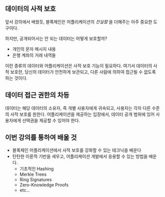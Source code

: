 ## 데이터의 사적 보호

앞서 강의에서 배웠듯, 블록체인은 어플리케이션의 *진실함* 을 더해주는 아주 중요한 도구이다.

하지만, 공개되어서는 안 되는 데이터는 어떻게 보호할까?

- 개인의 문자 메시지 내용
- 은행 계좌의 거래 내역들

이런 종류의 데이터와 어플리케이션은 사적 보호 기능이 필요하다. 여기서 데이터의 사적 보호란, 당신의 데이터가 안전하게 보관되고, 다른 사람에 의하여 접근될 수 없도록 하는 것이다.

## 데이터 접근 권한의 차등

데이터는 해당 데이터의 소유자, 즉 개별 사용자에게 귀속되고, 사용자는 각자 다른 수준의 사적 보호를 원한다. 어플리케이션을 제공하는 입장에서, 데이터 공개 범위에 있어 사용자에게 선택권을 제공할 수 있어야 한다.

## 이번 강의를 통하여 배울 것

- 블록체인 어플리케이션에서 사적 보호를 강화할 수 있는 테크닉을 배운다
- 탄탄한 이론적 기반을 세우고, 어플리케이션 개발에서 응용할 수 있는 방법을 배운다.
  - 기초적인 Hashing
  - Merkle Trees
  - Ring Signatures
  - Zero-Knowledge Proofs
  - etc...
